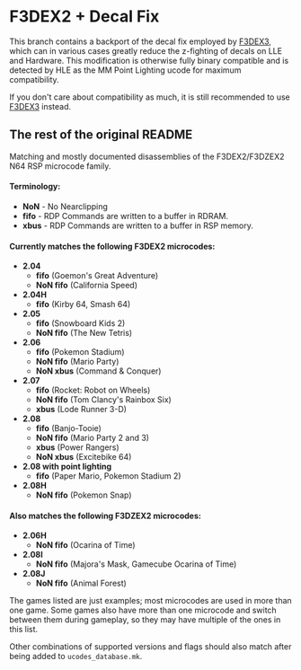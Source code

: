 # F3DEX2 + Decal Fix

This branch contains a backport of the decal fix employed by [F3DEX3](https://github.com/HackerN64/F3DEX3), which can in various cases greatly reduce the z-fighting of decals on LLE and Hardware. This modification is otherwise fully binary compatible and is detected by HLE as the MM Point Lighting ucode for maximum compatibility.

If you don't care about compatibility as much, it is still recommended to use [F3DEX3](https://github.com/HackerN64/F3DEX3) instead.


## The rest of the original README

Matching and mostly documented disassemblies of the F3DEX2/F3DZEX2 N64 RSP microcode family.

#### Terminology:
* **NoN** - No Nearclipping
* **fifo** - RDP Commands are written to a buffer in RDRAM.
* **xbus** - RDP Commands are written to a buffer in RSP memory.

#### Currently matches the following F3DEX2 microcodes:
* **2.04**
  * **fifo** (Goemon's Great Adventure)
  * **NoN fifo** (California Speed)
* **2.04H**
  * **fifo** (Kirby 64, Smash 64)
* **2.05**
  * **fifo** (Snowboard Kids 2)
  * **NoN fifo** (The New Tetris)
* **2.06**
  * **fifo** (Pokemon Stadium)
  * **NoN fifo** (Mario Party)
  * **NoN xbus** (Command & Conquer)
* **2.07**
  * **fifo** (Rocket: Robot on Wheels)
  * **NoN fifo** (Tom Clancy's Rainbox Six)
  * **xbus** (Lode Runner 3-D)
* **2.08**
  * **fifo** (Banjo-Tooie)
  * **NoN fifo** (Mario Party 2 and 3)
  * **xbus** (Power Rangers)
  * **NoN xbus** (Excitebike 64)
* **2.08 with point lighting**
  * **fifo** (Paper Mario, Pokemon Stadium 2)
* **2.08H**
  * **NoN fifo** (Pokemon Snap)

#### Also matches the following F3DZEX2 microcodes:
* **2.06H**
    * **NoN fifo** (Ocarina of Time)
* **2.08I**
    * **NoN fifo** (Majora's Mask, Gamecube Ocarina of Time)
* **2.08J**
    * **NoN fifo** (Animal Forest)

The games listed are just examples; most microcodes are used in more than one game. Some games also have more than one microcode and switch between them during gameplay, so they may have multiple of the ones in this list.

Other combinations of supported versions and flags should also match after being added to `ucodes_database.mk`.

